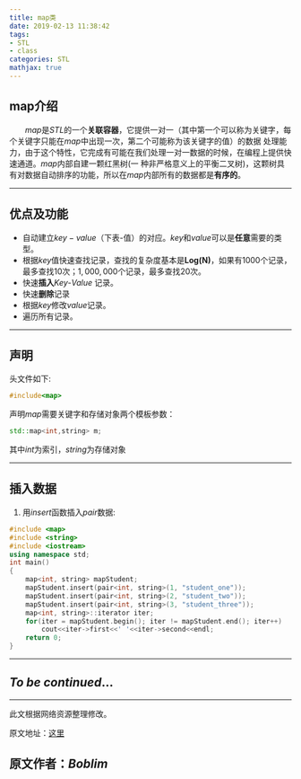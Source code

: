 ```yaml
---
title: map类
date: 2019-02-13 11:38:42
tags:
- STL
- class
categories: STL
mathjax: true
---
```

## map介绍

　　$map$是$STL$的一个**关联容器**，它提供一对一（其中第一个可以称为关键字，每个关键字只能在$map$中出现一次，第二个可能称为该关键字的值）的数据 处理能力，由于这个特性，它完成有可能在我们处理一对一数据的时候，在编程上提供快速通道。$map$内部自建一颗红黑树(一 种非严格意义上的平衡二叉树)，这颗树具有对数据自动排序的功能，所以在$map$内部所有的数据都是**有序的**。
<!-- more -->
---
## 优点及功能

- 自动建立$key-value$（下表-值）的对应。$key$和$value$可以是**任意**需要的类型。
- 根据$key$值快速查找记录，查找的复杂度基本是**Log(N)**，如果有$1000$个记录，最多查找$10$次；$1,000,000$个记录，最多查找$20$次。
- 快速**插入**$Key$-$Value$ 记录。
- 快速**删除**记录
- 根据$key$修改$value$记录。
- 遍历所有记录。

---
## 声明

头文件如下:
```cpp
#include<map>
```
声明$map$需要关键字和存储对象两个模板参数：
```cpp
std::map<int,string> m;
```
其中$int$为索引，$string$为存储对象

---
## 插入数据

1. 用$insert$函数插入$pair$数据:
```cpp
#include <map>
#include <string>
#include <iostream>
using namespace std;
int main()
{
	map<int, string> mapStudent;
	mapStudent.insert(pair<int, string>(1, "student_one"));
	mapStudent.insert(pair<int, string>(2, "student_two"));
	mapStudent.insert(pair<int, string>(3, "student_three"));
	map<int, string>::iterator iter;
	for(iter = mapStudent.begin(); iter != mapStudent.end(); iter++)
		cout<<iter->first<<' '<<iter->second<<endl;
	return 0;
}
```

---
## $To$ $be$ $continued...$

---
此文根据网络资源整理修改。

原文地址：[这里](http://www.cnblogs.com/fnlingnzb-learner/p/5833051.html)

原文作者：$Boblim$
---